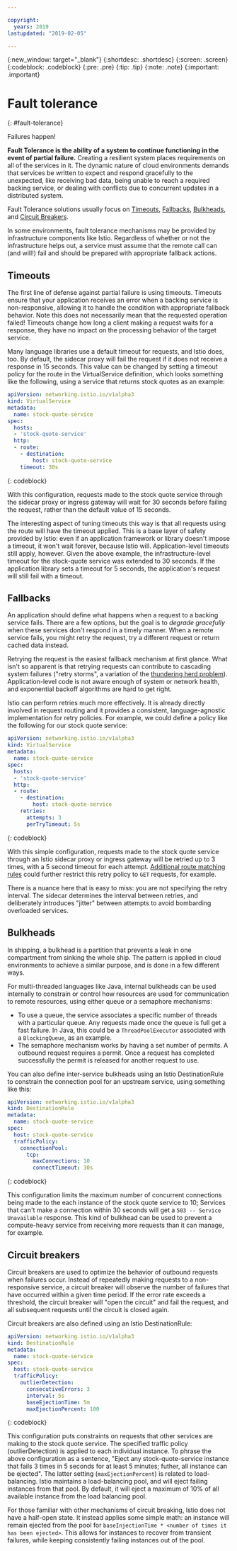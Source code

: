 ```yaml
---

copyright:
  years: 2019
lastupdated: "2019-02-05"

---
```


{:new_window: target="_blank"}
{:shortdesc: .shortdesc}
{:screen: .screen}
{:codeblock: .codeblock}
{:pre: .pre}
{:tip: .tip}
{:note: .note}
{:important: .important}

# Fault tolerance
{: #fault-tolerance}

Failures happen!

**Fault Tolerance is the ability of a system to continue functioning in the event of partial failure.** Creating a resilient system places requirements on all of the services in it. The dynamic nature of cloud environments demands that services be written to expect and respond gracefully to the unexpected, like receiving bad data, being unable to reach a required backing service, or dealing with conflicts due to concurrent updates in a distributed system. 

Fault Tolerance solutions usually focus on [Timeouts](#timeouts), [Fallbacks](#fallbacks), [Bulkheads](#bulkheads), and [Circuit Breakers](#circuit-breakers).

In some environments, fault tolerance mechanisms may be provided by infrastructure components like Istio. Regardless of whether or not the infrastructure helps out, a service must assume that the remote call can (and will!) fail and should be prepared with appropriate fallback actions.

## Timeouts

The first line of defense against partial failure is using timeouts. Timeouts ensure that your application receives an error when a backing service is non-responsive, allowing it to handle the condition with appropriate fallback behavior. Note this does not necessarily mean that the requested operation failed! Timeouts change how long a client making a request waits for a response, they have no impact on the processing behavior of the target service.

Many language libraries use a default timeout for requests, and Istio does, too. By default, the sidecar proxy will fail the request if it does not receive a response in 15 seconds. This value can be changed by setting a timeout policy for the route in the VirtualService definition, which looks something like the following, using a service that returns stock quotes as an example:

```yaml
apiVersion: networking.istio.io/v1alpha3
kind: VirtualService
metadata:
  name: stock-quote-service
spec:
  hosts:
  - 'stock-quote-service'
  http:
  - route:
    - destination:
        host: stock-quote-service
    timeout: 30s
```
{: codeblock}

With this configuration, requests made to the stock quote service through the sidecar proxy or ingress gateway will wait for 30 seconds before failing the request, rather than the default value of 15 seconds.

The interesting aspect of tuning timeouts this way is that all requests using the route will have the timeout applied. This is a base layer of safety provided by Istio: even if an application framework or library doesn't impose a timeout, it won't wait forever, because Istio will. Application-level timeouts still apply, however. Given the above example, the infrastructure-level timeout for the stock-quote service was extended to 30 seconds. If the application library sets a timeout for 5 seconds, the application's request will still fail with a timeout.

## Fallbacks

An application should define what happens when a request to a backing service fails. There are a few options, but the goal is to _degrade gracefully_ when these services don't respond in a timely manner. When a remote service fails, you might retry the request, try a different request or return cached data instead.

Retrying the request is the easiest fallback mechanism at first glance. What isn't so apparent is that retrying requests can contribute to cascading system failures ("retry storms", a variation of the [thundering herd problem](https://en.wikipedia.org/wiki/Thundering_herd_problem)). Application-level code is not aware enough of system or network health, and exponential backoff algorithms are hard to get right.

Istio can perform retries much more effectively. It is already directly involved in request routing and it provides a consistent, language-agnostic implementation for retry policies. For example, we could define a policy like the following for our stock quote service:

```yaml
apiVersion: networking.istio.io/v1alpha3
kind: VirtualService
metadata:
  name: stock-quote-service
spec:
  hosts:
  - 'stock-quote-service'
  http:
  - route:
    - destination:
        host: stock-quote-service
    retries:
      attempts: 3
      perTryTimeout: 5s
```
{: codeblock}

With this simple configuration, requests made to the stock quote service through an Istio sidecar proxy or ingress gateway will be retried up to 3 times, with a 5 second timeout for each attempt. [Additional route matching rules](https://istio.io/docs/reference/config/istio.networking.v1alpha3/#HTTPMatchRequest) could further restrict this retry policy to `GET` requests, for example.

There is a nuance here that is easy to miss: you are not specifying the retry interval. The sidecar determines the interval between retries, and deliberately introduces "jitter" between attempts to avoid bombarding overloaded services.

<!-- Notes about other approaches here: -->

## Bulkheads

In shipping, a bulkhead is a partition that prevents a leak in one compartment from sinking the whole ship. The pattern is applied in cloud environments to achieve a similar purpose, and is done in a few different ways.

For multi-threaded languages like Java, internal bulkheads can be used internally to constrain or control how resources are used for communication to remote resources, using either queue or a semaphore mechanisms:

- To use a queue, the service associates a specific number of threads with a particular queue. Any requests made once the queue is full get a fast failure. In Java, this could be a `ThreadPoolExecutor` associated with a `BlockingQueue`, as an example.
- The semaphore mechanism works by having a set number of permits. A outbound request requires a permit. Once a request has completed successfully the permit is released for another request to use.

You can also define inter-service bulkheads using an Istio DestinationRule to constrain the connection pool for an upstream service, using something like this:

```yaml
apiVersion: networking.istio.io/v1alpha3
kind: DestinationRule
metadata:
  name: stock-quote-service
spec:
  host: stock-quote-service
  trafficPolicy:
    connectionPool:
      tcp:
        maxConnections: 10
        connectTimeout: 30s
```
{: codeblock}

This configuration limits the maximum number of concurrent connections being made to the each instance of the stock quote service to 10; Services that can't make a connection within 30 seconds will get a `503 -- Service Unavailable` response. This kind of bulkhead can be used to prevent a compute-heavy service from receiving more requests than it can manage, for example.

## Circuit breakers

Circuit breakers are used to optimize the behavior of outbound requests when failures occur. Instead of repeatedly making requests to a non-responsive service, a circuit breaker will observe the number of failures that have occurred within a given time period. If the error rate exceeds a threshold, the circuit breaker will "open the circuit" and fail the request, and all subsequent requests until the circuit is closed again.

Circuit breakers are also defined using an Istio DestinationRule:

```yaml
apiVersion: networking.istio.io/v1alpha3
kind: DestinationRule
metadata:
  name: stock-quote-service
spec:
  host: stock-quote-service
  trafficPolicy:
    outlierDetection:
      consecutiveErrors: 3
      interval: 5s
      baseEjectionTime: 5m
      maxEjectionPercent: 100
```
{: codeblock}

This configuration puts constraints on requests that other services are making to the stock quote service. The specified traffic policy (outlierDetection) is applied to each individual instance. To phrase the above configuration as a sentence, "Eject any stock-quote-service instance that fails 3 times in 5 seconds for at least 5 minutes; futher, all instance can be ejected". The latter setting (`maxEjectionPercent`) is related to load-balancing. Istio maintains a load-balancing pool, and will eject failing instances from that pool. By default, it will eject a maximum of 10% of all available instance from the load balancing pool.

For those familiar with other mechanisms of circuit breaking, Istio does not have a half-open state. It instead applies some simple math: an instance will remain ejected from the pool for `baseInjectionTime * <number of times it has been ejected>`. This allows for instances to recover from transient failures, while keeping consistently failing instances out of the pool.

